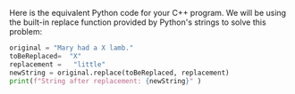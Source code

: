 Here is the equivalent Python code for your C++ program. We will be using the built-in replace function provided by Python's strings to solve this problem:

```python
original = "Mary had a X lamb." 
toBeReplaced=  "X"  
replacement =   "little" 
newString = original.replace(toBeReplaced, replacement) 
print(f"String after replacement: {newString}" )
```
